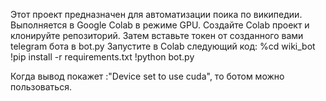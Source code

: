 Этот проект предназначен для автоматизации поика по википедии. Выполняется в Google Colab в режиме GPU.
Создайте Colab проект и клонируйте репозиторий.
Затем вставьте токен от созданного вами telegram бота в bot.py
Запустите в Colab следующий код:
%cd wiki_bot
!pip install -r requirements.txt
!python bot.py

Когда вывод покажет :"Device set to use cuda", то ботом можно пользоваться.
